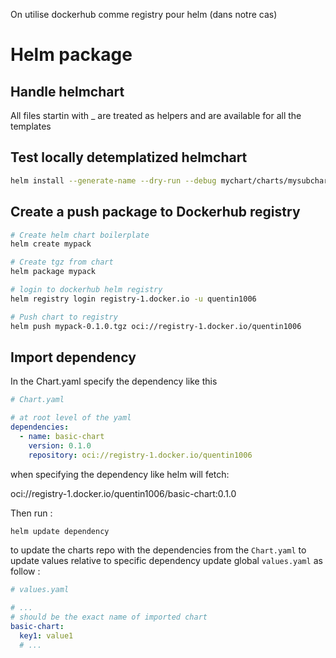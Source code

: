 On utilise dockerhub comme registry pour helm (dans notre cas)

# Helm package

## Handle helmchart

All files startin with \_ are treated as helpers and are available for all the templates

## Test locally detemplatized helmchart

```sh
helm install --generate-name --dry-run --debug mychart/charts/mysubchart
```

## Create a push package to Dockerhub registry

```sh
# Create helm chart boilerplate
helm create mypack

# Create tgz from chart
helm package mypack

# login to dockerhub helm registry
helm registry login registry-1.docker.io -u quentin1006

# Push chart to registry
helm push mypack-0.1.0.tgz oci://registry-1.docker.io/quentin1006
```

## Import dependency

In the Chart.yaml specify the dependency like this

```yaml
# Chart.yaml

# at root level of the yaml
dependencies:
  - name: basic-chart
    version: 0.1.0
    repository: oci://registry-1.docker.io/quentin1006
```

when specifying the dependency like helm will fetch:

oci://registry-1.docker.io/quentin1006/basic-chart:0.1.0

Then run :

```sh
helm update dependency
```

to update the charts repo with the dependencies from the `Chart.yaml`
to update values relative to specific dependency update global `values.yaml`
as follow :

```yaml
# values.yaml

# ...
# should be the exact name of imported chart
basic-chart:
  key1: value1
  # ...
```
